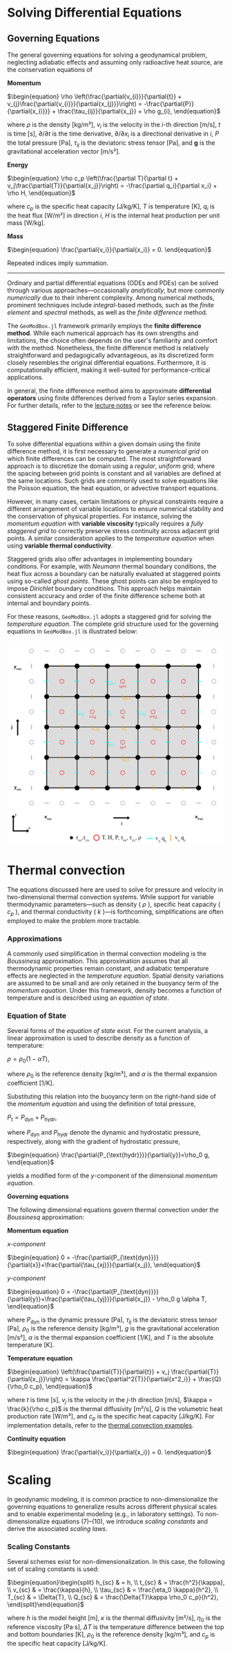 # Solving Differential Equations

## Governing Equations

The general governing equations for solving a geodynamical problem, neglecting adiabatic effects and assuming only radioactive heat source, are the conservation equations of 

**Momentum**

$\begin{equation}
\rho \left(\frac{\partial{v_{i}}}{\partial{t}} + v_{j}\frac{\partial{v_{i}}}{\partial{x_{j}}}\right) = -\frac{\partial{P}}{\partial{x_{i}}} + \frac{\tau_{ij}}{\partial{x_j}} + \rho g_{i},
\end{equation}$

where 
$\rho$ is the density [kg/m³], 
$v_i$ is the velocity in the $i$-th direction [m/s],
$t$ is time [s],
$\partial/\partial{t}$ is the time derivative, 
$\partial/\partial x_i$ is a directional derivative in $i$, 
$P$ the total pressure [Pa], 
$\tau_{ij}$ is the deviatoric stress tensor [Pa], and 
$\boldsymbol{g}$ is the gravitational acceleration vector [m/s²]. 

**Energy**

$\begin{equation}
\rho c_p \left(\frac{\partial T}{\partial t} + v_j\frac{\partial{T}}{\partial{x_j}}\right) = -\frac{\partial q_i}{\partial x_i} + \rho H,
\end{equation}$

where 
$c_p$ is the specific heat capacity [J/kg/K],
$T$ is temperature [K],
$q_i$ is the heat flux [W/m²] in direction $i$,
$H$ is the internal heat production per unit mass [W/kg]. 

**Mass**

$\begin{equation}
\frac{\partial{v_i}}{\partial{x_i}} = 0.
\end{equation}$

Repeated indices imply summation.

---

Ordinary and partial differential equations (ODEs and PDEs) can be solved through various approaches—occasionally *analytically*, but more commonly *numerically* due to their inherent complexity. Among numerical methods, prominent techniques include *integral*-based methods, such as the *finite element* and *spectral* methods, as well as the *finite difference* method.

The ```GeoModBox.jl``` framework primarily employs the **finite difference method**. While each numerical approach has its own strengths and limitations, the choice often depends on the user's familiarity and comfort with the method. Nonetheless, the finite difference method is relatively straightforward and pedagogically advantageous, as its discretized form closely resembles the original differential equations. Furthermore, it is computationally efficient, making it well-suited for performance-critical applications.

In general, the finite difference method aims to approximate **differential operators** using finite differences derived from a Taylor series expansion. For further details, refer to the [lecture notes](https://lukasfuchs.wordpress.com/numerical-methods-in-geophysics/) or see the reference below.

## Staggered Finite Difference

To solve differential equations within a given domain using the finite difference method, it is first necessary to generate a *numerical grid* on which finite differences can be computed. The most straightforward approach is to discretize the domain using a *regular*, *uniform* grid, where the spacing between grid points is constant and all variables are defined at the same locations. Such grids are commonly used to solve equations like the Poisson equation, the heat equation, or advective transport equations.

However, in many cases, certain limitations or physical constraints require a different arrangement of variable locations to ensure numerical stability and the conservation of physical properties. For instance, solving the *momentum equation* with **variable viscosity** typically requires a *fully staggered grid* to correctly preserve stress continuity across adjacent grid points. A similar consideration applies to the *temperature equation* when using **variable thermal conductivity**.

Staggered grids also offer advantages in implementing boundary conditions. For example, with *Neumann* thermal boundary conditions, the heat flux across a boundary can be naturally evaluated at staggered points using so-called *ghost points*. These ghost points can also be employed to impose *Dirichlet* boundary conditions. This approach helps maintain consistent accuracy and order of the finite difference scheme both at internal and boundary points. 

For these reasons, `GeoModBox.jl` adopts a staggered grid for solving the *temperature equation*. The complete grid structure used for the governing equations in `GeoModBox.jl` is illustrated below:

![2DGrid_total](../assets/Grid_total.png)

# Thermal convection

The equations discussed here are used to solve for pressure and velocity in two-dimensional thermal convection systems. While support for variable thermodynamic parameters—such as density ( $\rho$ ), specific heat capacity ( $c_p$ ), and thermal conductivity ( $k$ )—is forthcoming, simplifications are often employed to make the problem more tractable.

### Approximations 

A commonly used simplification in thermal convection modeling is the *Boussinesq* approximation. This approximation assumes that all thermodynamic properties remain constant, and adiabatic temperature effects are neglected in the *temperature equation*. Spatial density variations are assumed to be small and are only retained in the buoyancy term of the *momentum equation*. Under this framework, density becomes a function of temperature and is described using an *equation of state*.

### Equation of State

Several forms of the *equation of state* exist. For the current analysis, a linear approximation is used to describe density as a function of temperature:

$\begin{equation}
\rho = \rho_0 (1-\alpha T),
\end{equation}$

where $\rho_0$ is the reference density [kg/m³], and $\alpha$ is the thermal expansion coefficient [1/K].

Substituting this relation into the buoyancy term on the right-hand side of the *momentum equation* and using the definition of total pressure,

$\begin{equation}
P_t = P_{\text{dyn}} + P_{\text{hydr}},
\end{equation}$

where $P_{\text{dyn}}$ and $P_{\text{hydr}}$ denote the dynamic and hydrostatic pressure, respectively, along with the gradient of hydrostatic pressure,

$\begin{equation}
\frac{\partial{P_{\text{hydr}}}}{\partial{y}}=\rho_0 g,
\end{equation}$

yields a modified form of the $y$-component of the dimensional *momentum equation*.

**Governing equations**

The following dimensional equations govern thermal convection under the *Boussinesq* approximation:

**Momentum equation**

*$x$-component*

$\begin{equation}
0 = -\frac{\partial{P_{\text{dyn}}}}{\partial{x}}+\frac{\partial{\tau_{xj}}}{\partial{x_j}},
\end{equation}$

*$y$-component*

$\begin{equation}
0 = -\frac{\partial{P_{\text{dyn}}}}{\partial{y}}+\frac{\partial{\tau_{yj}}}{\partial{x_j}} - \rho_0 g \alpha T,
\end{equation}$

where $P_{\text{dyn}}$ is the dynamic pressure [Pa], $\tau_{ij}$ is the deviatoric stress tensor [Pa], $\rho_0$ is the reference density [kg/m³], $g$ is the gravitational acceleration [m/s²], $\alpha$ is the thermal expansion coefficient [1/K], and $T$ is the absolute temperature [K].

**Temperature equation**

$\begin{equation}
\left(\frac{\partial{T}}{\partial{t}} + v_j \frac{\partial{T}}{\partial{x_j}}\right) = \kappa \frac{\partial^2{T}}{\partial{x^2_i}} + \frac{Q}{\rho_0 c_p},
\end{equation}$

where $t$ is time [s], $v_j$ is the velocity in the $j$-th direction [m/s], $\kappa = \frac{k}{\rho c_p}$ is the thermal diffusivity [m²/s], $Q$ is the volumetric heat production rate [W/m³], and $c_p$ is the specific heat capacity [J/kg/K]. For implementation details, refer to the [thermal convection examples](https://github.com/GeoSci-FFM/GeoModBox.jl/blob/main/examples/MixedHeatedConvection/).

**Continuity equation**

$\begin{equation}
\frac{\partial{v_i}}{\partial{x_i}} = 0.
\end{equation}$

# Scaling

In geodynamic modeling, it is common practice to non-dimensionalize the governing equations to generalize results across different physical scales and to enable experimental modeling (e.g., in laboratory settings). To non-dimensionalize equations (7)–(10), we introduce *scaling constants* and derive the associated *scaling laws*.

### Scaling Constants

Several schemes exist for non-dimensionalization. In this case, the following set of scaling constants is used:

$\begin{equation}\begin{split}
h_{sc} & = h, \\ 
t_{sc} & = \frac{h^2}{\kappa}, \\
v_{sc} & = \frac{\kappa}{h}, \\
\tau_{sc} & = \frac{\eta_0 \kappa}{h^2}, \\
T_{sc} & = \Delta{T}, \\
Q_{sc} & = \frac{\Delta{T}\kappa \rho_0 c_p}{h^2}, 
\end{split}\end{equation}$

where $h$ is the model height [m], $\kappa$ is the thermal diffusivity [m²/s], $\eta_0$ is the reference viscosity [Pa·s], $\Delta T$ is the temperature difference between the top and bottom boundaries [K], $\rho_0$ is the reference density [kg/m³], and $c_p$ is the specific heat capacity [J/kg/K].

